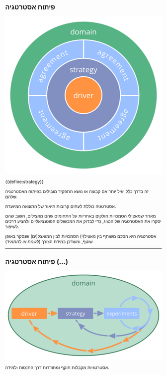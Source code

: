 ## פיתוח אסטרטגיה

![right,fit](img/driver-domain/driver-strategy-agreements-domain.png)

{{define:strategy}}

זה בדרך כלל יעיל יותר אם קבוצה או נושא התפקיד מובילים בפיתוח האסטרטגיה שלהם.

אסטרטגיה כוללת לעתים קרובות תיאור של התוצאה המיועדת.

מאחר שמאצילי הסמכויות חולקים באחריות על התחומים שהם מאצילים, חשוב שהם יסקרו את האסטרטגיה של הנציג, כדי לבדוק את המכשולים הפוטנציאליים ולהציע דרכים לשיפור.

אסטרטגיה היא הסכם משותף בין מאציל(י) הסמכויות לבין המואצל(ים) שנסקר באופן שוטף, ומעודכן במידת הצורך (*לשנות או להתמיד*)

* * *

## פיתוח אסטרטגיה (...)

![inline,fit](img/evolution/domain-driver-strategy-exeriments.png)

אסטרטגיות מקבלות תוקף ומחודדות דרך התנסות ולמידה.